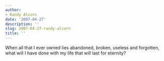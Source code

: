 ```yaml
---
author:
- Randy Alcorn
date: '2007-04-27'
description: ''
slug: 2007-04-27-randy-alcorn
title: ''
---
```

When all that I ever owned lies abandoned, broken, useless and forgotten, what will I have done with my life that will last for eternity?




